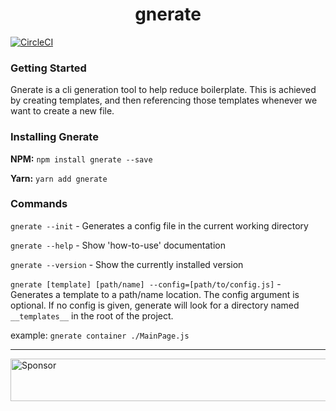 <h1 align="center">
    gnerate
</h1>

[![CircleCI](https://circleci.com/gh/ganderzz/gnerate/tree/master.svg?style=svg)](https://circleci.com/gh/ganderzz/gnerate/tree/master)

### Getting Started

Gnerate is a cli generation tool to help reduce boilerplate. This is achieved by creating templates, and then referencing those templates whenever we want to create a new file.

### Installing Gnerate

**NPM:** `npm install gnerate --save`

**Yarn:** `yarn add gnerate`


### Commands

`gnerate --init` - Generates a config file in the current working directory

`gnerate --help` - Show 'how-to-use' documentation

`gnerate --version` - Show the currently installed version

`gnerate [template] [path/name] --config=[path/to/config.js]` - Generates a template to a path/name location. The config argument is optional. If no config is given, generate will look for a directory named `__templates__` in the root of the project.


example: `gnerate container ./MainPage.js`

---

<a target='_blank' rel='nofollow' href='https://app.codesponsor.io/link/QKTF1y1CFGC8JTAHGqMSLezW/ganderzz/gnerate'>  <img alt='Sponsor' width='888' height='68' src='https://app.codesponsor.io/embed/QKTF1y1CFGC8JTAHGqMSLezW/ganderzz/gnerate.svg' /></a>